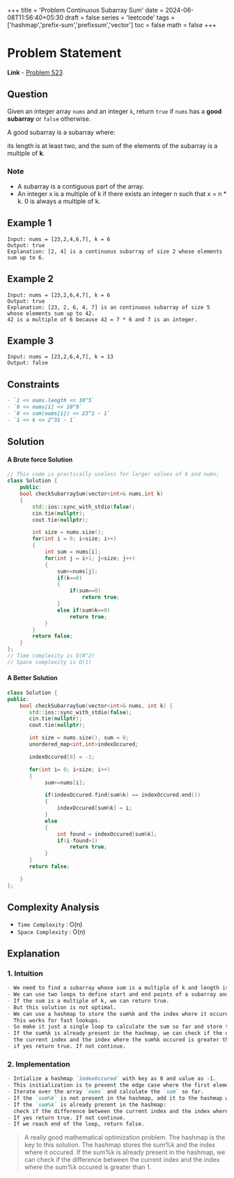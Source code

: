 +++
title = 'Problem Continuous Subarray Sum'
date = 2024-06-08T11:56:40+05:30
draft = false
series = 'leetcode'
tags =['hashmap','prefix-sum','prefixsum','vector']
toc = false
math = false
+++

# Problem Statement

**Link** - [Problem 523](https://leetcode.com/problems/continuous-subarray-sum)

## Question

Given an integer array `nums` and an integer `k`, return `true` if `nums` has a **good subarray** or `false` otherwise.

A good subarray is a subarray where:

its length is at least two, and
the sum of the elements of the subarray is a multiple of **k**.

### Note

- A subarray is a contiguous part of the array.
- An integer x is a multiple of k if there exists an integer n such that x = n \* k. 0 is always a multiple of k.

## Example 1

```text
Input: nums = [23,2,4,6,7], k = 6
Output: true
Explanation: [2, 4] is a continuous subarray of size 2 whose elements sum up to 6.
```

## Example 2

```text
Input: nums = [23,2,6,4,7], k = 6
Output: true
Explanation: [23, 2, 6, 4, 7] is an continuous subarray of size 5 whose elements sum up to 42.
42 is a multiple of 6 because 42 = 7 * 6 and 7 is an integer.
```

## Example 3

```text
Input: nums = [23,2,6,4,7], k = 13
Output: false
```

## Constraints

```markdown
- `1 <= nums.length <= 10^5`
- `0 <= nums[i] <= 10^9`
- `0 <= sum(nums[i]) <= 23^1 - 1`
- `1 <= k <= 2^31 - 1`
```

## Solution

#### A Brute force Solution

```cpp
// This code is practically useless for larger values of k and nums;
class Solution {
    public:
    bool checkSubarraySum(vector<int>& nums,int k)
    {
        std::ios::sync_with_stdio(false);
        cin.tie(nullptr);
        cout.tie(nullptr);

        int size = nums.size();
        for(int i = 0; i<size; i++)
        {
            int sum = nums[i];
            for(int j = i+1; j<size; j++)
            {
                sum+=nums[j];
                if(k==0)
                {
                    if(sum==0)
                        return true;
                }
                else if(sum%k==0)
                    return true;
            }
        }
        return false;
    }
};
// Time complexity is O(N^2)
// Space complexity is O(1)
```

#### A Better Solution

```cpp
class Solution {
public:
    bool checkSubarraySum(vector<int>& nums, int k) {
       std::ios::sync_with_stdio(false);
       cin.tie(nullptr);
       cout.tie(nullptr);

       int size = nums.size(), sum = 0;
       unordered_map<int,int>indexOccured;

       indexOccured[0] = -1;

       for(int i= 0; i<size; i++)
       {
            sum+=nums[i];

            if(indexOccured.find(sum%k) == indexOccured.end())
            {
                indexOccured[sum%k] = i;
            }
            else
            {
                int found = indexOccured[sum%k];
                if(i-found>1)
                    return true;
            }
       }
       return false;

    }
};
```

## Complexity Analysis

- `Time Complexity` : O(n)
- `Space Complexity` : O(n)

## Explanation

### 1. Intuition

```markdown
- We need to find a subarray whose sum is a multiple of k and length is atleast 2.
- We can use two loops to define start and end points of a subarray and calculate the sum.
- If the sum is a multiple of k, we can return true.
- But this solution is not optimal.
- We can use a hashmap to store the sum%k and the index where it occured.
  This works for fast lookups.
- So make it just a single loop to calculate the sum so far and store the sum%k in a hashmap.
- If the sum%k is already present in the hashmap, we can check if the difference between
  the current index and the index where the sum%k occured is greater than 1.
- if yes return true. If not continue.
```

### 2. Implementation

```markdown
- Intialize a hashmap `indexOccured` with key as 0 and value as -1.
- This initialization is to prevent the edge case where the first element is a multiple of k.
- Iterate over the array `nums` and calculate the `sum` so far.
- If the `sum%k` is not present in the hashmap, add it to the hashmap with the index.
- If the `sum%k` is already present in the hashmap:
  check if the difference between the current index and the index where the `sum%k` occured is greater than 1.
- If yes return true. If not continue.
- If we reach end of the loop, return false.
```

> A really good mathematical optimization problem. The hashmap is the key to this solution. The hashmap stores the sum%k and the index where it occured. If the sum%k is already present in the hashmap, we can check if the difference between the current index and the index where the sum%k occured is greater than 1.
